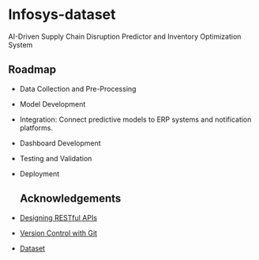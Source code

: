 # Infosys-dataset

AI-Driven Supply Chain Disruption Predictor and Inventory Optimization System


## Roadmap

- Data Collection and Pre-Processing

- Model Development

- Integration: Connect predictive models to ERP systems and notification platforms.

- Dashboard Development

- Testing and Validation

- Deployment

  ## Acknowledgements

 - [Designing RESTful APIs](https://www.udacity.com/course/designing-restful-apis--ud388)
 - [Version Control with Git](https://www.udacity.com/course/version-control-with-git--ud123)
 - [Dataset](https://www.kaggle.com/datasets/chakilamvishwas/imports-exports-15000/data)
